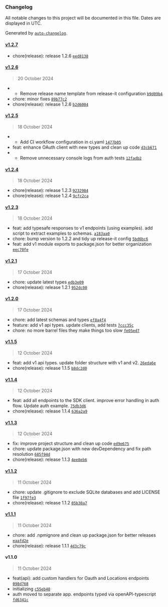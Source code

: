 ### Changelog

All notable changes to this project will be documented in this file. Dates are displayed in UTC.

Generated by [`auto-changelog`](https://github.com/CookPete/auto-changelog).

#### [v1.2.7](https://github.com/gnosticdev/highlevel-api-sdk/compare/v1.2.6...v1.2.7)

- chore(release): release 1.2.6 [`eed8138`](https://github.com/gnosticdev/highlevel-api-sdk/commit/eed81381ace990be9dba71bc55ab68641b996418)

#### [v1.2.6](https://github.com/gnosticdev/highlevel-api-sdk/compare/v1.2.5...v1.2.6)

> 20 October 2024

- - Remove release name template from release-it configuration [`b9d09b4`](https://github.com/gnosticdev/highlevel-api-sdk/commit/b9d09b46ca3410284535feb75227d6537215000b)
- chore: minor fixes [`89b77c2`](https://github.com/gnosticdev/highlevel-api-sdk/commit/89b77c23ab7d00a5b3582070292cc55914afc1c1)
- chore(release): release 1.2.6 [`b2d6004`](https://github.com/gnosticdev/highlevel-api-sdk/commit/b2d6004d8cd05e6e30fd09379b9099d794349a6b)

#### [v1.2.5](https://github.com/gnosticdev/highlevel-api-sdk/compare/v1.2.4...v1.2.5)

> 18 October 2024

- - Add CI workflow configuration in ci.yaml [`1477b05`](https://github.com/gnosticdev/highlevel-api-sdk/commit/1477b052c94b979f8f8a52494c35bf3ea26923ae)
- feat: enhance OAuth client with new types and clean up code [`d3cb671`](https://github.com/gnosticdev/highlevel-api-sdk/commit/d3cb6717b464a8cfc2053297326517e388a920d4)
- - Remove unnecessary console logs from auth tests [`12fadb2`](https://github.com/gnosticdev/highlevel-api-sdk/commit/12fadb2a7642281ae9707abe365e288ace723afb)

#### [v1.2.4](https://github.com/gnosticdev/highlevel-api-sdk/compare/v1.2.3...v1.2.4)

> 18 October 2024

- chore(release): release 1.2.3 [`9232984`](https://github.com/gnosticdev/highlevel-api-sdk/commit/9232984cc9f7cd6cf0160a348409b23fb1fcf219)
- chore(release): release 1.2.4 [`9cfc2ca`](https://github.com/gnosticdev/highlevel-api-sdk/commit/9cfc2ca859ff8c1edf4edf6f72c7f3c4563211fd)

#### [v1.2.3](https://github.com/gnosticdev/highlevel-api-sdk/compare/v1.2.1...v1.2.3)

> 18 October 2024

- feat: add typesafe responses to v1 endpoints (using examples). add script to extract examples to schemas. [`a183aa0`](https://github.com/gnosticdev/highlevel-api-sdk/commit/a183aa063f2679ba2fb8f802eb8fa2bcad183d54)
- chore: bump version to 1.2.2 and tidy up release-it config [`5bd6bc6`](https://github.com/gnosticdev/highlevel-api-sdk/commit/5bd6bc610c9edce1ea97be8de9bba411d67a854d)
- feat: add v1 module exports to package.json for better organization [`eec70fe`](https://github.com/gnosticdev/highlevel-api-sdk/commit/eec70feab950da5c7f2afc1e22d854c6f6e8b5ad)

#### [v1.2.1](https://github.com/gnosticdev/highlevel-api-sdk/compare/v1.2.0...v1.2.1)

> 17 October 2024

- chore: update latest types [`edb3e09`](https://github.com/gnosticdev/highlevel-api-sdk/commit/edb3e090844f5da5d7494d558306d44dec0858bd)
- chore(release): release 1.2.1 [`952dc00`](https://github.com/gnosticdev/highlevel-api-sdk/commit/952dc00831c91ee2fa43cbc7437be2a8c706c2ef)

#### [v1.2.0](https://github.com/gnosticdev/highlevel-api-sdk/compare/v1.1.5...v1.2.0)

> 17 October 2024

- chore: add latest schemas and types [`ef8a4f4`](https://github.com/gnosticdev/highlevel-api-sdk/commit/ef8a4f4b6de1906176079321522c93bc03bdbd65)
- feature: add v1 api types. update clients, add tests [`7ccc35c`](https://github.com/gnosticdev/highlevel-api-sdk/commit/7ccc35ce8bd7b4439eff12ab23a8075377fe2b28)
- chore: no more barrel files they make things too slow [`fe05ed7`](https://github.com/gnosticdev/highlevel-api-sdk/commit/fe05ed707dfe1f0bd45edae4c1a2a51ff49c00cf)

#### [v1.1.5](https://github.com/gnosticdev/highlevel-api-sdk/compare/v1.1.4...v1.1.5)

> 12 October 2024

- feat: add v1 api types. update folder structure with v1 and v2. [`26eda6e`](https://github.com/gnosticdev/highlevel-api-sdk/commit/26eda6e72a5902c01a23e34b629c5537495cfeab)
- chore(release): release 1.1.5 [`b8dc2d0`](https://github.com/gnosticdev/highlevel-api-sdk/commit/b8dc2d05d05f2903f523ef4512efe519ab800739)

#### [v1.1.4](https://github.com/gnosticdev/highlevel-api-sdk/compare/v1.1.3...v1.1.4)

> 12 October 2024

- feat: add all endpoints to the SDK client. improve error handling in auth flow. Update auth example. [`75db3d6`](https://github.com/gnosticdev/highlevel-api-sdk/commit/75db3d63056303c3889570ab5836477b7cc123fb)
- chore(release): release 1.1.4 [`636a2a9`](https://github.com/gnosticdev/highlevel-api-sdk/commit/636a2a9382bcfc7e32bef54215389ccbf18b8166)

#### [v1.1.3](https://github.com/gnosticdev/highlevel-api-sdk/compare/v1.1.2...v1.1.3)

> 12 October 2024

- fix: improve project structure and clean up code [`ed9e675`](https://github.com/gnosticdev/highlevel-api-sdk/commit/ed9e675a6f2a502d351468fe8222393db0ae6f88)
- chore: update package.json with new devDependency and fix path resolution [`685f94d`](https://github.com/gnosticdev/highlevel-api-sdk/commit/685f94d6d744da0ec4a93ef6f11ab980e076f571)
- chore(release): release 1.1.3 [`4ee8eb6`](https://github.com/gnosticdev/highlevel-api-sdk/commit/4ee8eb61d7cd438b957ca81fd4df3a3195aeba17)

#### [v1.1.2](https://github.com/gnosticdev/highlevel-api-sdk/compare/v1.1.1...v1.1.2)

> 11 October 2024

- chore: update .gitignore to exclude SQLite databases and add LICENSE file [`1f97fe3`](https://github.com/gnosticdev/highlevel-api-sdk/commit/1f97fe31feac24968de91bf000b68c973e37ab59)
- chore(release): release 1.1.2 [`05b30a7`](https://github.com/gnosticdev/highlevel-api-sdk/commit/05b30a7d7cf80367ba40b3b78f525ba3a96a7089)

#### [v1.1.1](https://github.com/gnosticdev/highlevel-api-sdk/compare/v1.1.0...v1.1.1)

> 11 October 2024

- chore: add .npmignore and clean up package.json for better releases [`eaafd2e`](https://github.com/gnosticdev/highlevel-api-sdk/commit/eaafd2e60554267c7a356403ebab7aea4f889b47)
- chore(release): release 1.1.1 [`4d3c79c`](https://github.com/gnosticdev/highlevel-api-sdk/commit/4d3c79c634753fd8e12913038fed1449a0986918)

#### v1.1.0

> 11 October 2024

- feat(api): add custom handlers for Oauth and Locations endpoints [`098d768`](https://github.com/gnosticdev/highlevel-api-sdk/commit/098d768327d78bb847de60e2aae4aac376017613)
- initializing [`c55eb48`](https://github.com/gnosticdev/highlevel-api-sdk/commit/c55eb48c3829fc12da62df51e817d541af1c7203)
- auth moved to separate app. endpoints typed via openAPI-typescript [`fd6341c`](https://github.com/gnosticdev/highlevel-api-sdk/commit/fd6341c7ebc053d09b9bb1966c9c7403f6ed76f1)
